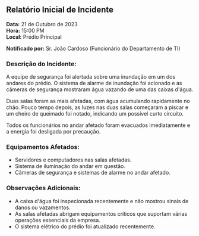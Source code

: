 ## Relatório Inicial de Incidente

**Data:** 21 de Outubro de 2023  
**Hora:** 15:00 PM  
**Local:** Prédio Principal

**Notificado por:** Sr. João Cardoso (Funcionário do Departamento de TI)

### Descrição do Incidente:

A equipe de segurança foi alertada sobre uma inundação em um dos andares do prédio. O sistema de alarme de inundação foi acionado e as câmeras de segurança mostraram água vazando de uma das caixas d'água.

Duas salas foram as mais afetadas, com água acumulando rapidamente no chão. Pouco tempo depois, as luzes nas duas salas começaram a piscar e um cheiro de queimado foi notado, indicando um possível curto circuito.

Todos os funcionários no andar afetado foram evacuados imediatamente e a energia foi desligada por precaução.

### Equipamentos Afetados:

- Servidores e computadores nas salas afetadas.
- Sistema de iluminação do andar em questão.
- Câmeras de segurança e sistemas de alarme no andar afetado.

### Observações Adicionais:

- A caixa d'água foi inspecionada recentemente e não mostrou sinais de danos ou vazamentos.
- As salas afetadas abrigam equipamentos críticos que suportam várias operações essenciais da empresa.
- O sistema elétrico do prédio foi atualizado recentemente.
